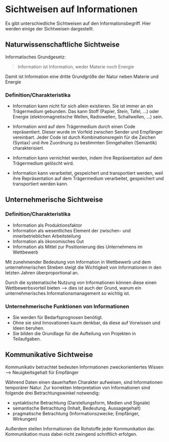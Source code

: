 # Sichtweisen auf Informationen
Es gibt unterschiedliche Sichtweisen auf den Informationsbegriff. Hier werden einige der Sichtweisen dargestellt.

## Naturwissenschaftliche Sichtweise
Informatisches Grundgesetz:
> Information ist Information, weder Materie noch Energie

Damit ist Information eine dritte Grundgröße der Natur neben Materie und Energie

### Definition/Charakteristika
- Information kann nicht für sich allein existieren. Sie ist immer an ein Trägermedium gebunden. Das kann Stoff (Papier, Stein, Tafel, ...) oder Energie (elektromagnetische Wellen, Radiowellen, Schallwellen, ...) sein.
  
- Information wird auf dem Trägermedium durch einen Code repräsentiert. Dieser wurde im Vorfeld zwischen Sender und Empfänger vereinbart. Jeder Code ist durch Kombinationsregeln für die Zeichen (Syntax) und ihre Zuordnung zu bestimmten Sinngehalten (Semantik) charakterisiert.
- Information kann vernichtet werden, indem ihre Repräsentation auf dem Trägermedium gelöscht wird.
- Information kann verarbeitet, gespeichert und transportiert werden, weil ihre Repräsentation auf dem Trägermedium verarbeitet, gespeichert und transportiert werden kann.

## Unternehmerische Sichtweise

### Definition/Charakteristika
- Information als Produktionsfaktor
- Information als wesentliches Element der zwischen- und innerbetrieblichen Arbeitsteilung
- Information als ökonomisches Gut
- Information als Mittel zur Positionierung des Unternehmens im Wettbewerb

Mit zunehmender Bedeutung von Information in Wettbewerb und dem unternehmerischen Streben steigt die Wichtigkeit von Informationen in den letzten Jahren überproportional an.

Durch die systematische Nutzung von Informationen können diese einen Wettbewerbsvorteil bieten --> dies ist auch der Grund, warum ein unternehmerisches Informationsmanagement so wichtig ist.

### Unternehmerische Funktionen von Informationen
- Sie werden für Bedarfsprognosen benötigt.
- Ohne sie sind Innovationen kaum denkbar, da diese auf Vorwissen und Ideen beruhen.
- Sie bilden die Grundlage für die Aufteilung von Projekten in Teilaufgaben.

## Kommunikative Sichtweise
Kommunikativ betrachtet bedeuten Informationen zweckorientiertes Wissen --> Neuigkeitsgehalt für Empfänger

Während Daten einen dauerhaften Charakter aufweisen, sind Informationen temporärer Natur.
Zur korrekten Interpretation von Informationen sind folgende drei Betrachtungswinkel notwendig:

- syntaktische Betrachtung (Darstellungsform, Medien und Signale)
- semantische Betrachtung (Inhalt, Bedeutung, Aussagegehalt)
- pragmatische Betrachtung (Informationszwecke; Empfänger, Wirkungen)

Außerdem stellen Informationen die Rohstoffe jeder Kommunikation dar. Kommunikation muss dabei nicht zwingend schriftlich erfolgen.